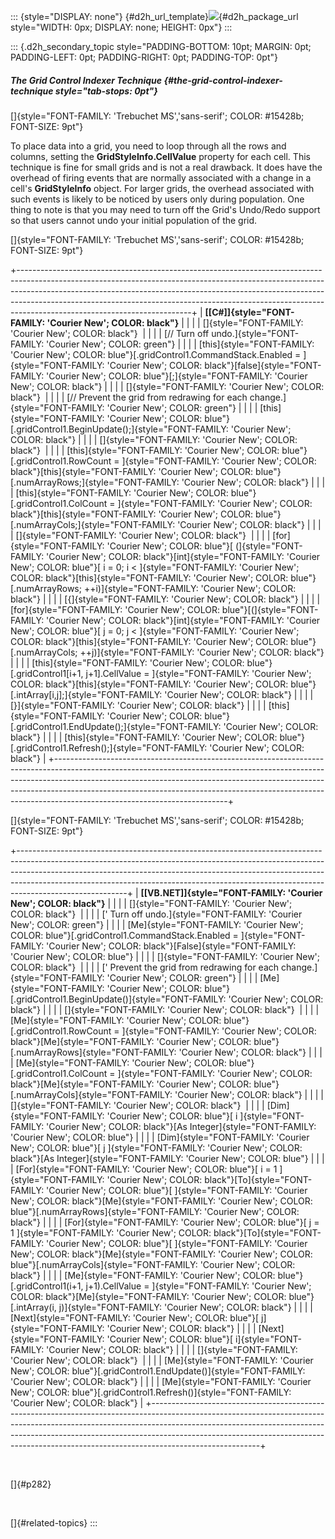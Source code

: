 ::: {style="DISPLAY: none"}
[](ms-xhelp:///?Id=d2h_url_template){#d2h_url_template}![](!package_url!){#d2h_package_url style="WIDTH: 0px; DISPLAY: none; HEIGHT: 0px"}
:::

::: {.d2h_secondary_topic style="PADDING-BOTTOM: 10pt; MARGIN: 0pt; PADDING-LEFT: 0pt; PADDING-RIGHT: 0pt; PADDING-TOP: 0pt"}
##### The Grid Control Indexer Technique {#the-grid-control-indexer-technique style="tab-stops: 0pt"}

[]{style="FONT-FAMILY: 'Trebuchet MS','sans-serif'; COLOR: #15428b; FONT-SIZE: 9pt"} 

To place data into a grid, you need to loop through all the rows and columns, setting the **GridStyleInfo.CellValue** property for each cell. This technique is fine for small grids and is not a real drawback. It does have the overhead of firing events that are normally associated with a change in a cell\'s **GridStyleInfo** object. For larger grids, the overhead associated with such events is likely to be noticed by users only during population. One thing to note is that you may need to turn off the Grid\'s Undo/Redo support so that users cannot undo your initial population of the grid.

[]{style="FONT-FAMILY: 'Trebuchet MS','sans-serif'; COLOR: #15428b; FONT-SIZE: 9pt"} 

+-------------------------------------------------------------------------------------------------------------------------------------------------------------------------------------------------------------------------------------------------------------------------------------------------------------------------------------------------------------------+
| **[\[C#\]]{style="FONT-FAMILY: 'Courier New'; COLOR: black"}**                                                                                                                                                                                                                                                                                                    |
|                                                                                                                                                                                                                                                                                                                                                                   |
| []{style="FONT-FAMILY: 'Courier New'; COLOR: black"}                                                                                                                                                                                                                                                                                                              |
|                                                                                                                                                                                                                                                                                                                                                                   |
| [// Turn off undo.]{style="FONT-FAMILY: 'Courier New'; COLOR: green"}                                                                                                                                                                                                                                                                                             |
|                                                                                                                                                                                                                                                                                                                                                                   |
| [this]{style="FONT-FAMILY: 'Courier New'; COLOR: blue"}[.gridControl1.CommandStack.Enabled = ]{style="FONT-FAMILY: 'Courier New'; COLOR: black"}[false]{style="FONT-FAMILY: 'Courier New'; COLOR: blue"}[;]{style="FONT-FAMILY: 'Courier New'; COLOR: black"}                                                                                                     |
|                                                                                                                                                                                                                                                                                                                                                                   |
| []{style="FONT-FAMILY: 'Courier New'; COLOR: black"}                                                                                                                                                                                                                                                                                                              |
|                                                                                                                                                                                                                                                                                                                                                                   |
| [// Prevent the grid from redrawing for each change.]{style="FONT-FAMILY: 'Courier New'; COLOR: green"}                                                                                                                                                                                                                                                           |
|                                                                                                                                                                                                                                                                                                                                                                   |
| [this]{style="FONT-FAMILY: 'Courier New'; COLOR: blue"}[.gridControl1.BeginUpdate();]{style="FONT-FAMILY: 'Courier New'; COLOR: black"}                                                                                                                                                                                                                           |
|                                                                                                                                                                                                                                                                                                                                                                   |
| []{style="FONT-FAMILY: 'Courier New'; COLOR: black"}                                                                                                                                                                                                                                                                                                              |
|                                                                                                                                                                                                                                                                                                                                                                   |
| [this]{style="FONT-FAMILY: 'Courier New'; COLOR: blue"}[.gridControl1.RowCount = ]{style="FONT-FAMILY: 'Courier New'; COLOR: black"}[this]{style="FONT-FAMILY: 'Courier New'; COLOR: blue"}[.numArrayRows;]{style="FONT-FAMILY: 'Courier New'; COLOR: black"}                                                                                                     |
|                                                                                                                                                                                                                                                                                                                                                                   |
| [this]{style="FONT-FAMILY: 'Courier New'; COLOR: blue"}[.gridControl1.ColCount = ]{style="FONT-FAMILY: 'Courier New'; COLOR: black"}[this]{style="FONT-FAMILY: 'Courier New'; COLOR: blue"}[.numArrayCols;]{style="FONT-FAMILY: 'Courier New'; COLOR: black"}                                                                                                     |
|                                                                                                                                                                                                                                                                                                                                                                   |
| []{style="FONT-FAMILY: 'Courier New'; COLOR: black"}                                                                                                                                                                                                                                                                                                              |
|                                                                                                                                                                                                                                                                                                                                                                   |
| [for]{style="FONT-FAMILY: 'Courier New'; COLOR: blue"}[ (]{style="FONT-FAMILY: 'Courier New'; COLOR: black"}[int]{style="FONT-FAMILY: 'Courier New'; COLOR: blue"}[ i = 0; i \< ]{style="FONT-FAMILY: 'Courier New'; COLOR: black"}[this]{style="FONT-FAMILY: 'Courier New'; COLOR: blue"}[.numArrayRows; ++i)]{style="FONT-FAMILY: 'Courier New'; COLOR: black"} |
|                                                                                                                                                                                                                                                                                                                                                                   |
| [{]{style="FONT-FAMILY: 'Courier New'; COLOR: black"}                                                                                                                                                                                                                                                                                                             |
|                                                                                                                                                                                                                                                                                                                                                                   |
| [for]{style="FONT-FAMILY: 'Courier New'; COLOR: blue"}[(]{style="FONT-FAMILY: 'Courier New'; COLOR: black"}[int]{style="FONT-FAMILY: 'Courier New'; COLOR: blue"}[ j = 0; j \< ]{style="FONT-FAMILY: 'Courier New'; COLOR: black"}[this]{style="FONT-FAMILY: 'Courier New'; COLOR: blue"}[.numArrayCols; ++j)]{style="FONT-FAMILY: 'Courier New'; COLOR: black"}  |
|                                                                                                                                                                                                                                                                                                                                                                   |
| [this]{style="FONT-FAMILY: 'Courier New'; COLOR: blue"}[.gridControl1\[i+1, j+1\].CellValue = ]{style="FONT-FAMILY: 'Courier New'; COLOR: black"}[this]{style="FONT-FAMILY: 'Courier New'; COLOR: blue"}[.intArray\[i,j\];]{style="FONT-FAMILY: 'Courier New'; COLOR: black"}                                                                                     |
|                                                                                                                                                                                                                                                                                                                                                                   |
| [}]{style="FONT-FAMILY: 'Courier New'; COLOR: black"}                                                                                                                                                                                                                                                                                                             |
|                                                                                                                                                                                                                                                                                                                                                                   |
| [this]{style="FONT-FAMILY: 'Courier New'; COLOR: blue"}[.gridControl1.EndUpdate();]{style="FONT-FAMILY: 'Courier New'; COLOR: black"}                                                                                                                                                                                                                             |
|                                                                                                                                                                                                                                                                                                                                                                   |
| [this]{style="FONT-FAMILY: 'Courier New'; COLOR: blue"}[.gridControl1.Refresh();]{style="FONT-FAMILY: 'Courier New'; COLOR: black"}                                                                                                                                                                                                                               |
+-------------------------------------------------------------------------------------------------------------------------------------------------------------------------------------------------------------------------------------------------------------------------------------------------------------------------------------------------------------------+

[]{style="FONT-FAMILY: 'Trebuchet MS','sans-serif'; COLOR: #15428b; FONT-SIZE: 9pt"} 

+---------------------------------------------------------------------------------------------------------------------------------------------------------------------------------------------------------------------------------------------------------------------------------------------------------------------------------------------------+
| **[\[VB.NET\]]{style="FONT-FAMILY: 'Courier New'; COLOR: black"}**                                                                                                                                                                                                                                                                                |
|                                                                                                                                                                                                                                                                                                                                                   |
| []{style="FONT-FAMILY: 'Courier New'; COLOR: black"}                                                                                                                                                                                                                                                                                              |
|                                                                                                                                                                                                                                                                                                                                                   |
| [\' Turn off undo.]{style="FONT-FAMILY: 'Courier New'; COLOR: green"}                                                                                                                                                                                                                                                                             |
|                                                                                                                                                                                                                                                                                                                                                   |
| [Me]{style="FONT-FAMILY: 'Courier New'; COLOR: blue"}[.gridControl1.CommandStack.Enabled = ]{style="FONT-FAMILY: 'Courier New'; COLOR: black"}[False]{style="FONT-FAMILY: 'Courier New'; COLOR: blue"}                                                                                                                                            |
|                                                                                                                                                                                                                                                                                                                                                   |
| []{style="FONT-FAMILY: 'Courier New'; COLOR: black"}                                                                                                                                                                                                                                                                                              |
|                                                                                                                                                                                                                                                                                                                                                   |
| [\' Prevent the grid from redrawing for each change.]{style="FONT-FAMILY: 'Courier New'; COLOR: green"}                                                                                                                                                                                                                                           |
|                                                                                                                                                                                                                                                                                                                                                   |
| [Me]{style="FONT-FAMILY: 'Courier New'; COLOR: blue"}[.gridControl1.BeginUpdate()]{style="FONT-FAMILY: 'Courier New'; COLOR: black"}                                                                                                                                                                                                              |
|                                                                                                                                                                                                                                                                                                                                                   |
| []{style="FONT-FAMILY: 'Courier New'; COLOR: black"}                                                                                                                                                                                                                                                                                              |
|                                                                                                                                                                                                                                                                                                                                                   |
| [Me]{style="FONT-FAMILY: 'Courier New'; COLOR: blue"}[.gridControl1.RowCount = ]{style="FONT-FAMILY: 'Courier New'; COLOR: black"}[Me]{style="FONT-FAMILY: 'Courier New'; COLOR: blue"}[.numArrayRows]{style="FONT-FAMILY: 'Courier New'; COLOR: black"}                                                                                          |
|                                                                                                                                                                                                                                                                                                                                                   |
| [Me]{style="FONT-FAMILY: 'Courier New'; COLOR: blue"}[.gridControl1.ColCount = ]{style="FONT-FAMILY: 'Courier New'; COLOR: black"}[Me]{style="FONT-FAMILY: 'Courier New'; COLOR: blue"}[.numArrayCols]{style="FONT-FAMILY: 'Courier New'; COLOR: black"}                                                                                          |
|                                                                                                                                                                                                                                                                                                                                                   |
| []{style="FONT-FAMILY: 'Courier New'; COLOR: black"}                                                                                                                                                                                                                                                                                              |
|                                                                                                                                                                                                                                                                                                                                                   |
| [Dim]{style="FONT-FAMILY: 'Courier New'; COLOR: blue"}[ i ]{style="FONT-FAMILY: 'Courier New'; COLOR: black"}[As Integer]{style="FONT-FAMILY: 'Courier New'; COLOR: blue"}                                                                                                                                                                        |
|                                                                                                                                                                                                                                                                                                                                                   |
| [Dim]{style="FONT-FAMILY: 'Courier New'; COLOR: blue"}[ j ]{style="FONT-FAMILY: 'Courier New'; COLOR: black"}[As Integer]{style="FONT-FAMILY: 'Courier New'; COLOR: blue"}                                                                                                                                                                        |
|                                                                                                                                                                                                                                                                                                                                                   |
| [For]{style="FONT-FAMILY: 'Courier New'; COLOR: blue"}[ i = 1 ]{style="FONT-FAMILY: 'Courier New'; COLOR: black"}[To]{style="FONT-FAMILY: 'Courier New'; COLOR: blue"}[ ]{style="FONT-FAMILY: 'Courier New'; COLOR: black"}[Me]{style="FONT-FAMILY: 'Courier New'; COLOR: blue"}[.numArrayRows]{style="FONT-FAMILY: 'Courier New'; COLOR: black"} |
|                                                                                                                                                                                                                                                                                                                                                   |
| [For]{style="FONT-FAMILY: 'Courier New'; COLOR: blue"}[ j = 1 ]{style="FONT-FAMILY: 'Courier New'; COLOR: black"}[To]{style="FONT-FAMILY: 'Courier New'; COLOR: blue"}[ ]{style="FONT-FAMILY: 'Courier New'; COLOR: black"}[Me]{style="FONT-FAMILY: 'Courier New'; COLOR: blue"}[.numArrayCols]{style="FONT-FAMILY: 'Courier New'; COLOR: black"} |
|                                                                                                                                                                                                                                                                                                                                                   |
| [Me]{style="FONT-FAMILY: 'Courier New'; COLOR: blue"}[.gridControl1(i+1, j+1).CellValue = ]{style="FONT-FAMILY: 'Courier New'; COLOR: black"}[Me]{style="FONT-FAMILY: 'Courier New'; COLOR: blue"}[.intArray(i, j)]{style="FONT-FAMILY: 'Courier New'; COLOR: black"}                                                                             |
|                                                                                                                                                                                                                                                                                                                                                   |
| [Next]{style="FONT-FAMILY: 'Courier New'; COLOR: blue"}[ j]{style="FONT-FAMILY: 'Courier New'; COLOR: black"}                                                                                                                                                                                                                                     |
|                                                                                                                                                                                                                                                                                                                                                   |
| [Next]{style="FONT-FAMILY: 'Courier New'; COLOR: blue"}[ i]{style="FONT-FAMILY: 'Courier New'; COLOR: black"}                                                                                                                                                                                                                                     |
|                                                                                                                                                                                                                                                                                                                                                   |
| []{style="FONT-FAMILY: 'Courier New'; COLOR: black"}                                                                                                                                                                                                                                                                                              |
|                                                                                                                                                                                                                                                                                                                                                   |
| [Me]{style="FONT-FAMILY: 'Courier New'; COLOR: blue"}[.gridControl1.EndUpdate()]{style="FONT-FAMILY: 'Courier New'; COLOR: black"}                                                                                                                                                                                                                |
|                                                                                                                                                                                                                                                                                                                                                   |
| [Me]{style="FONT-FAMILY: 'Courier New'; COLOR: blue"}[.gridControl1.Refresh()]{style="FONT-FAMILY: 'Courier New'; COLOR: black"}                                                                                                                                                                                                                  |
+---------------------------------------------------------------------------------------------------------------------------------------------------------------------------------------------------------------------------------------------------------------------------------------------------------------------------------------------------+

 

[]{#p282} 

 

[]{#related-topics}
:::
